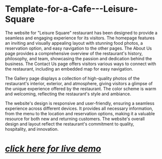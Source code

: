 # Template-for-a-Cafe---Leisure-Square
The website for "Leisure Square" restaurant has been designed to provide a seamless and engaging experience for its visitors. The homepage features an inviting and visually appealing layout with stunning food photos, a reservation option, and easy navigation to the other pages. The About Us page provides a comprehensive overview of the restaurant's history, philosophy, and team, showcasing the passion and dedication behind the business. The Contact Us page offers visitors various ways to connect with the restaurant, including an embedded map for easy navigation.

The Gallery page displays a collection of high-quality photos of the restaurant's interior, exterior, and atmosphere, giving visitors a glimpse of the unique experience offered by the restaurant. The color scheme is warm and welcoming, reflecting the restaurant's style and ambiance.

The website's design is responsive and user-friendly, ensuring a seamless experience across different devices. It provides all necessary information, from the menu to the location and reservation options, making it a valuable resource for both new and returning customers. The website's overall design and layout reflect the restaurant's commitment to quality, hospitality, and innovation.
# *[click here for live demo](https://harshak2931.github.io/Template-for-a-Cafe---Leisure-Square/)*
